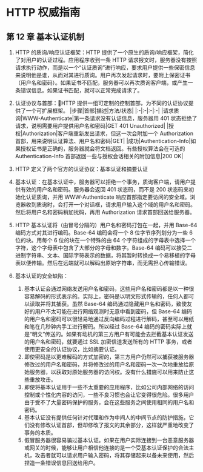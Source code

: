 # HTTP 权威指南

## 第 12 章 基本认证机制

1. HTTP 的质询/响应认证框架：HTTP 提供了一个原生的质询/响应框架，简化了对用户的认证过程。应用程序收到一条 HTTP 请求报文时，服务器没有按照请求执行动作，而是以一个“认证质询”进行响应，要求用户提供一些保密信息来说明他是谁，从而对其进行质询。用户再次发起请求时，要附上保密证书（用户名和密码）。如果证书不匹配，服务器可以再次质询客户端，或产生一条错误信息。如果证书匹配，就可以正常完成请求了。

2. 认证协议与首部：HTTP 提供一组可定制的控制首部，为不同的认证协议提供了一个可扩展框架。
   |步骤|首部|描述|方法/状态|
   |:-|:-|:-|:-|
   |请求质询|WWW-Authenticate|第一条请求没有认证信息，服务器用 401 状态拒绝了请求，说明需要用户提供用户名和密码|GET 401 Unauthorized|
   |授权|Authorization|客户端重新发出请求，但这一次会附加一个 Authorization 首部，用来说明认证算法、用户名和密码|GET|
   |成功|Authentication-Info|如果授权证书是正确的，服务器就会将文档返回。有些授权算法会在可选的 Authentication-Info 首部返回一些与授权会话相关的附加信息|200 OK|

3. HTTP 定义了两个官方的认证协议：基本认证和摘要认证

4. 基本认证：在基本认证中，服务器可以拒绝一个事务，质询客户端，请用户提供有效的用户名和密码。服务器会返回 401 状态码，而不是 200 状态码来初始化认证质询，并用 WWW-Authenticate 响应首部指定要访问的安全域。浏览器收到质询时，会打开一个对话框，请求用户输入这个域的用户名和密码。然后将用户名和密码稍加扰码，再用 Authorization 请求首部回送给服务器。

5. HTTP 基本认证将（由冒号分隔的）用户名和密码打包在一起，并用 Base-64 编码方式对其进行编码。Base-64 编码会将一个 8 位字节序列划分为一些 6 位的块。用每个 6 位的块在一个特殊的由 64 个字符组成的字母表中选择一个字符，这个字母表中包含了大部分的字母和数字。Base-64 编码可以接受二进制字符串、文本、国际字符表示的数据，将其暂时转换成一个易移植的字母表以便传输。然后在远端就可以解码出原始字符串，而无需担心传输错误。

6. 基本认证的安全缺陷：
    1. 基本认证会通过网络发送用户名和密码，这些用户名和密码都是以一种很容易解码的形式表示的。实际上，密码是以明文形式传输的，任何人都可以读取并将其捕获。虽然 Base-64 编码通过隐藏用户名和密码，致使友好的用户不太可能在进行网络观测时无意中看到密码，但 Base-64 编码的用户名和密码可以很轻易地通过反向编码过程进行解码，甚至可以用纸和笔在几秒钟内手工进行解码。所以经过 Base-64 编码的密码实际上就是“明文”传送的。如果有动机的第三方用户有可能会去拦截基本认证发送的用户名和密码，就要通过 SSL 加密信道发送所有的 HTTP 事务，或者使用更安全的认证协议，比如摘要认证。
    2. 即使密码是以更难解码的方式加密的，第三方用户仍然可以捕获被服务器修改过的用户名和密码，并将修改过的用户名和密码一次一次地重放给原始服务器，以获取对原始服务器的访问权。没有什么措施可以用来防止这些重放攻击。
    3. 即使将基本认证用于一些不太重要的应用程序，比如公司内部网络的访问控制或个性化内容的访问，一些不良习惯也会让它变得很危险。很多用户由于受不了大量密码保护的服务，会在这些服务之间使用相同的用户名和密码。
    4. 基本认证没有提供任何针对代理和作为中间人的中间节点的防护措施，它们没有修改认证首部，但却修改了报文的其余部分，这样就严重地改变了事务的本质。
    5. 假冒服务器很容易骗过基本认证。如果在用户实际连接到一台恶意服务器或网关的时候，能够让用户相信他连接的是一个受基本认证保护的合法主机，攻击者就可以请求用户输入密码，将其存储起来以备未来使用，然后捏造一条错误信息回送给用户。
